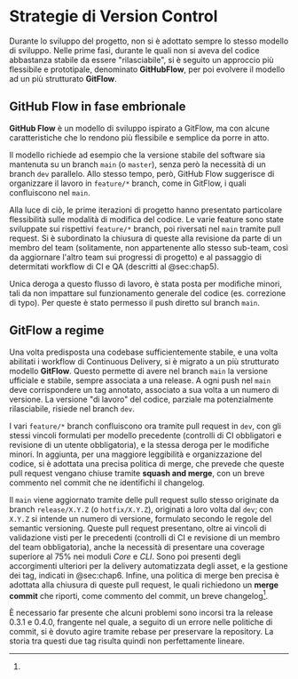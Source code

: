 # Strategie di Version Control

Durante lo sviluppo del progetto, non si è adottato sempre lo stesso modello di
sviluppo. Nelle prime fasi, durante le quali non si aveva del codice abbastanza
stabile da essere "rilasciabile", si è seguito un approccio più flessibile e
prototipale, denominato **GitHubFlow**, per poi evolvere il modello ad un più
strutturato **GitFlow**.

## GitHub Flow in fase embrionale

**GitHub Flow** è un modello di sviluppo ispirato a GitFlow, ma con alcune
caratteristiche che lo rendono più flessibile e semplice da porre in atto.

Il modello richiede ad esempio che la versione stabile del software sia
mantenuta su un branch `main` (o `master`), senza però la necessità di un branch
`dev` parallelo. Allo stesso tempo, però, GitHub Flow suggerisce di organizzare
il lavoro in `feature/*` branch, come in GitFlow, i quali confluiscono nel
`main`.

Alla luce di ciò, le prime iterazioni di progetto hanno presentato particolare
flessibilità sulle modalità di modifica del codice. Le varie feature sono state
sviluppate sui rispettivi `feature/*` branch, poi riversati nel `main` tramite
pull request. Si è subordinato la chiusura di queste alla revisione da parte di
un membro del team (solitamente, non appartenente allo stesso sub-team, così da
aggiornare l'altro team sui progressi di progetto) e al passaggio di determitati
workflow di CI e QA (descritti al @sec:chap5).

Unica deroga a questo flusso di lavoro, è stata posta per modifiche minori, tali
da non impattare sul funzionamento generale del codice (es. correzione di typo).
Per queste è stato permesso il push diretto sul branch `main`.

## GitFlow a regime

Una volta predisposta una codebase sufficientemente stabile, e una volta
abilitati i workflow di Continuous Delivery, si è migrato a un più strutturato
modello **GitFlow**. Questo permette di avere nel branch `main` la versione
ufficiale e stabile, sempre associata a una release. A ogni push nel `main` deve
corrispondere un tag annotato, associato a sua volta a un numero di versione. La
versione "di lavoro" del codice, parziale ma potenzialmente rilasciabile,
risiede nel branch `dev`.

I vari `feature/*` branch confluiscono ora tramite pull request in `dev`, con
gli stessi vincoli formulati per modello precedente (controlli di CI obbligatori
e revisione di un utente obbligatoria), e la stessa deroga per le modifiche
minori. In aggiunta, per una maggiore leggibilità e organizzazione del codice,
si è adottata una precisa politica di merge, che prevede che queste pull request
vengano chiuse tramite **squash and merge**, con un breve commento nel commit
che ne identifichi il changelog.

Il `main` viene aggiornato tramite delle pull request sullo stesso originate da
branch `release/X.Y.Z` (o `hotfix/X.Y.Z`), originati a loro volta dal `dev`; con
`X.Y.Z` si intende un numero di versione, formulato secondo le regole del
semantic versioning. Queste pull request presentano, oltre ai vincoli di
validazione visti per le precedenti (controlli di CI e revisione di un membro
del team obbligatoria), anche la necessità di presentare una coverage superiore
al 75% nei moduli _Core_ e _CLI_. Sono poi presenti degli accorgimenti ulteriori
per la delivery automatizzata degli asset, e la gestione dei tag, indicati in
@sec:chap6. Infine, una politica di merge ben precisa è adottata alla chiusura
di queste pull request, le quali richiedono un **merge commit** che riporti,
come commento del commit, un breve changelog[^1].

[^1]:
  È necessario far presente che alcuni problemi sono incorsi tra la release
  0.3.1 e 0.4.0, frangente nel quale, a seguito di un errore nelle politiche di
  commit, si è dovuto agire tramite rebase per preservare la repository. La
  storia tra questi due tag risulta quindi non perfettamente lineare.
